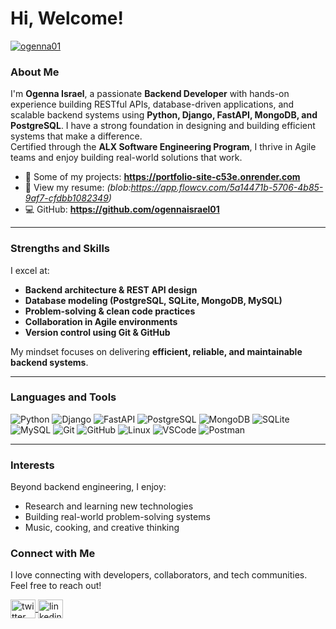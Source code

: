 <h1>Hi, Welcome!</h1>

<p align="left">
  <a href="https://x.com/Ogenna01" target="blank">
    <img src="https://img.shields.io/twitter/follow/Ogenna01?logo=twitter&style=for-the-badge" alt="ogenna01" />
  </a>
</p>

### About Me
I'm **Ogenna Israel**, a passionate **Backend Developer** with hands-on experience building RESTful APIs, database-driven applications, and scalable backend systems using **Python, Django, FastAPI, MongoDB, and PostgreSQL**. I have a strong foundation in designing and building efficient systems that make a difference.  
Certified through the **ALX Software Engineering Program**, I thrive in Agile teams and enjoy building real-world solutions that work.

- 🚀 Some of my projects: **https://portfolio-site-c53e.onrender.com**
- 📄 View my resume: *(blob:https://app.flowcv.com/5a14471b-5706-4b85-9af7-cfdbb1082349)*
- 💻 GitHub: **https://github.com/ogennaisrael01**

---

### Strengths and Skills
I excel at:
- **Backend architecture & REST API design**
- **Database modeling (PostgreSQL, SQLite, MongoDB, MySQL)**
- **Problem-solving & clean code practices**
- **Collaboration in Agile environments**
- **Version control using Git & GitHub**

My mindset focuses on delivering **efficient, reliable, and maintainable backend systems**.

---

### Languages and Tools
<!-- Replace badges with your actual skills -->
![Python](https://img.shields.io/badge/Python-blue?style=for-the-badge&logo=python)
![Django](https://img.shields.io/badge/Django-green?style=for-the-badge&logo=django)
![FastAPI](https://img.shields.io/badge/FastAPI-darkgreen?style=for-the-badge&logo=fastapi)
![PostgreSQL](https://img.shields.io/badge/PostgreSQL-blue?style=for-the-badge&logo=postgresql)
![MongoDB](https://img.shields.io/badge/MongoDB-darkgreen?style=for-the-badge&logo=mongodb)
![SQLite](https://img.shields.io/badge/SQLite-lightblue?style=for-the-badge&logo=sqlite)
![MySQL](https://img.shields.io/badge/MySQL-blue?style=for-the-badge&logo=mysql)
![Git](https://img.shields.io/badge/Git-black?style=for-the-badge&logo=git)
![GitHub](https://img.shields.io/badge/GitHub-black?style=for-the-badge&logo=github)
![Linux](https://img.shields.io/badge/Linux-gray?style=for-the-badge&logo=linux)
![VSCode](https://img.shields.io/badge/VSCode-blue?style=for-the-badge&logo=visualstudiocode)
![Postman](https://img.shields.io/badge/Postman-orange?style=for-the-badge&logo=postman)

---

### Interests
Beyond backend engineering, I enjoy:
- Research and learning new technologies
- Building real-world problem-solving systems
- Music, cooking, and creative thinking


### Connect with Me
I love connecting with developers, collaborators, and tech communities. Feel free to reach out!

<p align="left">
<a href="https://x.com/Ogenna01" target="blank">
  <img align="center"
    src="https://raw.githubusercontent.com/rahuldkjain/github-profile-readme-generator/master/src/images/icons/Social/twitter.svg"
    alt="twitter" height="30" width="40" />
</a>
<a href="https://www.linkedin.com/in/ogennaisrael" target="blank">
  <img align="center"
    src="https://raw.githubusercontent.com/rahuldkjain/github-profile-readme-generator/master/src/images/icons/Social/linked-in-alt.svg"
    alt="linkedin" height="30" width="40" />
</a>



